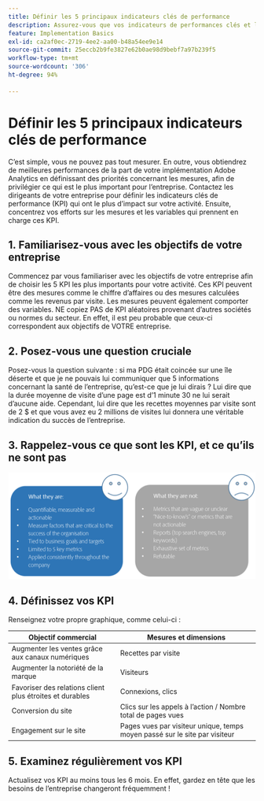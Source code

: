 ```yaml
---
title: Définir les 5 principaux indicateurs clés de performance
description: Assurez-vous que vos indicateurs de performances clés et les mesures et dimensions associées correspondent étroitement aux besoins de votre entreprise.
feature: Implementation Basics
exl-id: ca2af0ec-2719-4ee2-aa00-b48a54ee9e14
source-git-commit: 25eccb2b9fe3827e62b0ae98d9bebf7a97b239f5
workflow-type: tm+mt
source-wordcount: '306'
ht-degree: 94%

---
```


# Définir les 5 principaux indicateurs clés de performance

C’est simple, vous ne pouvez pas tout mesurer. En outre, vous obtiendrez de meilleures performances de la part de votre implémentation Adobe Analytics en définissant des priorités concernant les mesures, afin de privilégier ce qui est le plus important pour l’entreprise. Contactez les dirigeants de votre entreprise pour définir les indicateurs clés de performance (KPI) qui ont le plus d’impact sur votre activité. Ensuite, concentrez vos efforts sur les mesures et les variables qui prennent en charge ces KPI.

## 1. Familiarisez-vous avec les objectifs de votre entreprise

Commencez par vous familiariser avec les objectifs de votre entreprise afin de choisir les 5 KPI les plus importants pour votre activité. Ces KPI peuvent être des mesures comme le chiffre d’affaires ou des mesures calculées comme les revenus par visite. Les mesures peuvent également comporter des variables. NE copiez PAS de KPI aléatoires provenant d’autres sociétés ou normes du secteur. En effet, il est peu probable que ceux-ci correspondent aux objectifs de VOTRE entreprise.

## 2. Posez-vous une question cruciale

Posez-vous la question suivante : si ma PDG était coincée sur une île déserte et que je ne pouvais lui communiquer que 5 informations concernant la santé de l’entreprise, qu’est-ce que je lui dirais ? Lui dire que la durée moyenne de visite d’une page est d’1 minute 30 ne lui serait d’aucune aide. Cependant, lui dire que les recettes moyennes par visite sont de 2 $ et que vous avez eu 2 millions de visites lui donnera une véritable indication du succès de l’entreprise.

## 3. Rappelez-vous ce que sont les KPI, et ce qu’ils ne sont pas

![](assets/kpis.png)

## 4. Définissez vos KPI

Renseignez votre propre graphique, comme celui-ci :

| Objectif commercial | Mesures et dimensions |
| --- | --- |
| Augmenter les ventes grâce aux canaux numériques | Recettes par visite |
| Augmenter la notoriété de la marque | Visiteurs |
| Favoriser des relations client plus étroites et durables | Connexions, clics |
| Conversion du site | Clics sur les appels à l’action / Nombre total de pages vues |
| Engagement sur le site | Pages vues par visiteur unique, temps moyen passé sur le site par visiteur |

## 5. Examinez régulièrement vos KPI

Actualisez vos KPI au moins tous les 6 mois. En effet, gardez en tête que les besoins de l’entreprise changeront fréquemment !
